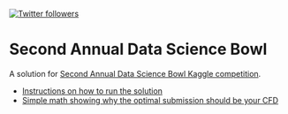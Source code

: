 <a target="_blank" href="http://twitter.com/udibr"><img alt='Twitter followers' src="https://img.shields.io/twitter/follow/udibr.svg?style=social"></a>

Second Annual Data Science Bowl
===

A solution for [Second Annual Data Science Bowl Kaggle competition](https://www.kaggle.com/c/second-annual-data-science-bowl).

* [Instructions on how to run the solution](./160303-Readme.ipynb)
* [Simple math showing why the optimal submission should be your CFD](./optimal.ipynb)
